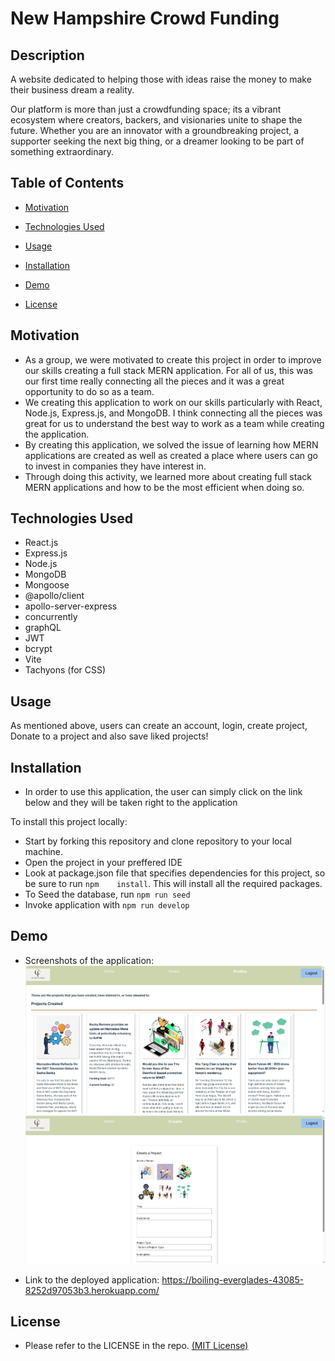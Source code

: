 # New Hampshire Crowd Funding

## Description

A website dedicated to helping those with ideas raise the money to make their business dream a reality.

Our platform is more than just a crowdfunding space; its a vibrant ecosystem where creators, backers, and visionaries unite to shape the future. Whether you are an innovator with a groundbreaking project, a supporter seeking the next big thing, or a dreamer looking to be part of something extraordinary.

## Table of Contents

* [Motivation](#motivation) 
  
* [Technologies Used](#technologies-used)  

* [Usage](#usage)

* [Installation](#installation)

* [Demo](#demo) 

* [License](#license)

## Motivation

- As a group, we were motivated to create this project in order to improve our skills creating a full stack MERN application. For all of us, this was our first time really connecting all the pieces and it was a great opportunity to do so as a team.
- We creating this application to work on our skills particularly with React, Node.js, Express.js, and MongoDB. I think connecting all the pieces was great for us to understand the best way to work as a team while creating the application.
- By creating this application, we solved the issue of learning how MERN applications are created as well as created a place where users can go to invest in companies they have interest in.
- Through doing this activity, we learned more about creating full stack MERN applications and how to be the most efficient when doing so.

## Technologies Used
- React.js
- Express.js
- Node.js
- MongoDB
- Mongoose
- @apollo/client
- apollo-server-express
- concurrently
- graphQL
- JWT
- bcrypt
- Vite
- Tachyons (for CSS)

## Usage

As mentioned above, users can create an account, login, create project, Donate to a project and also save liked projects!
  
## Installation

- In order to use this application, the user can simply click on the link below and they will be taken right to the application

To install this project locally:
* Start by forking this repository and clone repository to your local machine.
* Open the project in your preffered IDE
* Look at package.json file that specifies dependencies for this project, so be sure to run `npm    install`. This will install all the required packages. 
* To Seed the database, run `npm run seed`
* Invoke application with `npm run develop`


## Demo

- Screenshots of the application:
![image](./client/src/assets/demo.png)
![image](./client/src/assets/demo1.png)



- Link to the deployed application:
https://boiling-everglades-43085-8252d97053b3.herokuapp.com/


## License

* Please refer to the LICENSE in the repo. <a href="https://github.com/SajithAravindan/Book-Search-Engine-MERN/blob/main/LICENSE">(MIT License)</a>
